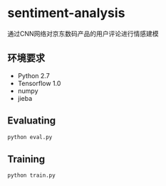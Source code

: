 # sentiment-analysis
通过CNN网络对京东数码产品的用户评论进行情感建模

## 环境要求
- Python 2.7
- Tensorflow 1.0
- numpy
- jieba

## Evaluating

```bash
python eval.py
```

## Training

```bash
python train.py
```
